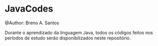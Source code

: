 # JavaCodes

@Author: Breno A. Santos

Durante o aprendizado da linguagem Java, todos os códigos feitos nos períodos de estudo serão disponibilizados neste
repositório.
